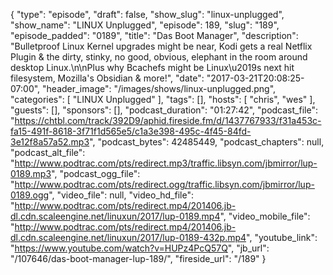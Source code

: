 {
  "type": "episode",
  "draft": false,
  "show_slug": "linux-unplugged",
  "show_name": "LINUX Unplugged",
  "episode": 189,
  "slug": "189",
  "episode_padded": "0189",
  "title": "Das Boot Manager",
  "description": "Bulletproof Linux Kernel upgrades might be near, Kodi gets a real Netflix Plugin & the dirty, stinky, no good, obvious, elephant in the room around desktop Linux.\n\nPlus why Bcachefs might be Linux\u2019s next hit filesystem, Mozilla's Obsidian & more!",
  "date": "2017-03-21T20:08:25-07:00",
  "header_image": "/images/shows/linux-unplugged.png",
  "categories": [
    "LINUX Unplugged"
  ],
  "tags": [],
  "hosts": [
    "chris",
    "wes"
  ],
  "guests": [],
  "sponsors": [],
  "podcast_duration": "01:27:42",
  "podcast_file": "https://chtbl.com/track/392D9/aphid.fireside.fm/d/1437767933/f31a453c-fa15-491f-8618-3f71f1d565e5/c1a3e398-495c-4f45-84fd-3e12f8a57a52.mp3",
  "podcast_bytes": 42485449,
  "podcast_chapters": null,
  "podcast_alt_file": "http://www.podtrac.com/pts/redirect.mp3/traffic.libsyn.com/jbmirror/lup-0189.mp3",
  "podcast_ogg_file": "http://www.podtrac.com/pts/redirect.ogg/traffic.libsyn.com/jbmirror/lup-0189.ogg",
  "video_file": null,
  "video_hd_file": "http://www.podtrac.com/pts/redirect.mp4/201406.jb-dl.cdn.scaleengine.net/linuxun/2017/lup-0189.mp4",
  "video_mobile_file": "http://www.podtrac.com/pts/redirect.mp4/201406.jb-dl.cdn.scaleengine.net/linuxun/2017/lup-0189-432p.mp4",
  "youtube_link": "https://www.youtube.com/watch?v=HUPz4PcQ57Q",
  "jb_url": "/107646/das-boot-manager-lup-189/",
  "fireside_url": "/189"
}


